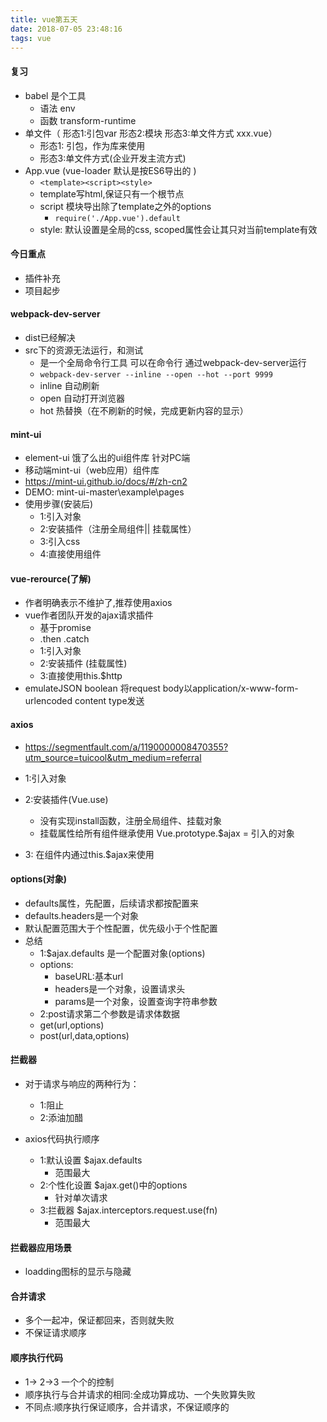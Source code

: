 ```yaml
---
title: vue第五天
date: 2018-07-05 23:48:16
tags: vue
---
```

#### 复习
* babel 是个工具
    - 语法 env
    - 函数 transform-runtime
* 单文件（ 形态1:引包var  形态2:模块  形态3:单文件方式 xxx.vue）
    - 形态1: 引包，作为库来使用
    - 形态3:单文件方式(企业开发主流方式)
* App.vue (vue-loader 默认是按ES6导出的  )
    - `<template><script><style>`
    - template写html,保证只有一个根节点
    - script 模块导出除了template之外的options
        + `require('./App.vue').default`
    - style: 默认设置是全局的css,  scoped属性会让其只对当前template有效


#### 今日重点
* 插件补充
* 项目起步

#### webpack-dev-server
* dist已经解决
* src下的资源无法运行，和测试
    - 是一个全局命令行工具 可以在命令行 通过webpack-dev-server运行
    - `webpack-dev-server --inline --open --hot --port 9999`
    - inline 自动刷新
    - open 自动打开浏览器
    - hot 热替换（在不刷新的时候，完成更新内容的显示）

#### mint-ui
* element-ui  饿了么出的ui组件库 针对PC端
* 移动端mint-ui（web应用）组件库
* https://mint-ui.github.io/docs/#/zh-cn2
* DEMO: mint-ui-master\example\pages
* 使用步骤(安装后)
    - 1:引入对象
    - 2:安装插件（注册全局组件|| 挂载属性）
    - 3:引入css
    - 4:直接使用组件



#### vue-rerource(了解)
* 作者明确表示不维护了,推荐使用axios
* vue作者团队开发的ajax请求插件
    - 基于promise
    - .then  .catch
    - 1:引入对象
    - 2:安装插件 (挂载属性)
    - 3:直接使用this.$http
* emulateJSON   boolean 将request body以application/x-www-form-urlencoded content type发送

#### axios
* https://segmentfault.com/a/1190000008470355?utm_source=tuicool&utm_medium=referral

* 1:引入对象
* 2:安装插件(Vue.use) 
    - 没有实现install函数，注册全局组件、挂载对象
    - 挂载属性给所有组件继承使用 Vue.prototype.$ajax = 引入的对象
* 3: 在组件内通过this.$ajax来使用

#### options(对象)
* defaults属性，先配置，后续请求都按配置来
* defaults.headers是一个对象
* 默认配置范围大于个性配置，优先级小于个性配置
* 总结
    - 1:$ajax.defaults  是一个配置对象(options)
    - options:
        + baseURL:基本url
        + headers是一个对象，设置请求头
        + params是一个对象，设置查询字符串参数
    - 2:post请求第二个参数是请求体数据
    - get(url,options) 
    - post(url,data,options)

#### 拦截器
* 对于请求与响应的两种行为：
    - 1:阻止
    - 2:添油加醋

* axios代码执行顺序
    - 1:默认设置 $ajax.defaults
        + 范围最大
    - 2:个性化设置 $ajax.get()中的options
        + 针对单次请求
    - 3:拦截器 $ajax.interceptors.request.use(fn)
        + 范围最大

#### 拦截器应用场景
* loadding图标的显示与隐藏

#### 合并请求
* 多个一起冲，保证都回来，否则就失败
* 不保证请求顺序

#### 顺序执行代码
* 1-> 2->3 一个个的控制
* 顺序执行与合并请求的相同:全成功算成功、一个失败算失败
* 不同点:顺序执行保证顺序，合并请求，不保证顺序的
